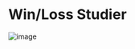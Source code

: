# Win/Loss Studier
![image](https://github.com/Oscarguydude/Win-Loss-Studier/assets/132187216/09c5a3da-9fc3-412a-b334-a6b4391b2de7)
